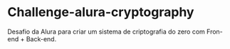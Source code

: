 # Challenge-alura-cryptography
Desafio da Alura para criar um sistema de criptografia do zero com Fron-end + Back-end.
